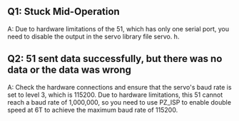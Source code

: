 ## Q1: Stuck Mid-Operation
A: Due to hardware limitations of the 51, which has only one serial port, you need to disable the output in the servo library file servo. h.
## Q2: 51 sent data successfully, but there was no data or the data was wrong
A: Check the hardware connections and ensure that the servo's baud rate is set to level 3, which is 115200. Due to hardware limitations, this 51 cannot reach a baud rate of 1,000,000, so you need to use PZ_ISP to enable double speed at 6T to achieve the maximum baud rate of 115200.